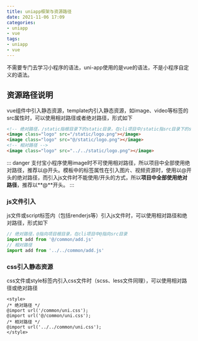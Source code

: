 ```yaml
---
title: uniapp框架与资源路径
date: 2021-11-06 17:09
categories:
- uniapp
- vue
tags:
- uniapp
- vue
---
```


不需要专门去学习小程序的语法，uni-app使用的是vue的语法，不是小程序自定义的语法。
<!-- more -->


## 资源路径说明
vue组件中引入静态资源，template内引入静态资源，如image、video等标签的src属性时，可以使用相对路径或者绝对路径，形式如下
```html
<!-- 绝对路径，/static指根目录下的static目录，在cli项目中/static指src目录下的static目录 -->
<image class="logo" src="/static/logo.png"></image>
<image class="logo" src="@/static/logo.png"></image>
<!-- 相对路径 -->
<image class="logo" src="../../static/logo.png"></image>
```
::: danger
支付宝小程序使用image时不可使用相对路径，所以项目中全部使用绝对路径，推荐以@开头。模板中的标签属性在引入图片、视频资源时，使用以@开头的绝对路径，而引入js文件时不能使用/开头的方式，所以**项目中全部使用绝对路径**，推荐以**@**开头。
:::


### js文件引入
js文件或script标签内（包括renderjs等）引入js文件时，可以使用相对路径和绝对路径，形式如下
```javascript
// 绝对路径，@指向项目根目录，在cli项目中@指向src目录
import add from '@/common/add.js'
// 相对路径
import add from '../../common/add.js'
```


### css引入静态资源
css文件或style标签内引入css文件时（scss、less文件同理），可以使用相对路径或绝对路径
```vue
<style>
/* 绝对路径 */
@import url('/common/uni.css');
@import url('@/common/uni.css');
/* 相对路径 */
@import url('../../common/uni.css');
</style>
```
